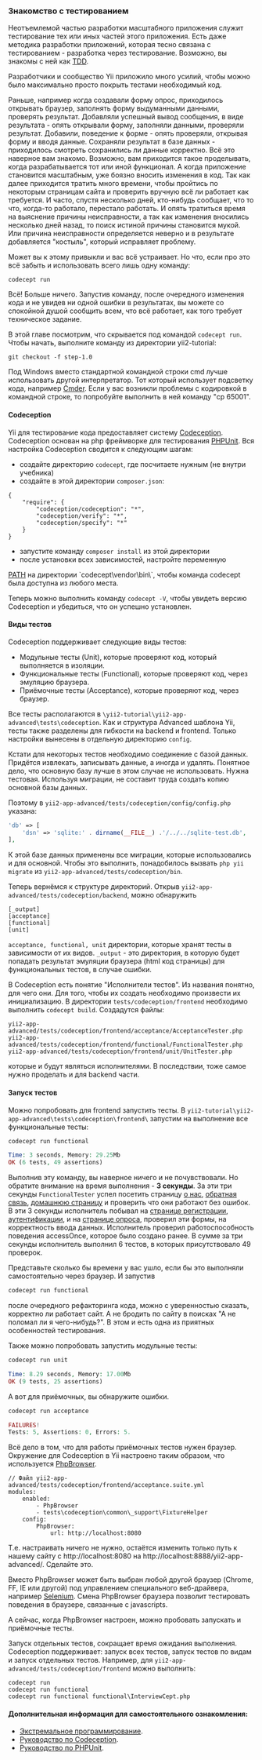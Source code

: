 ### Знакомство с тестированием

Неотъемлемой частью разработки масштабного приложения служит тестирование тех или иных частей этого приложения.
Есть даже методика разработки приложений, которая тесно связана с тестированием - разработка через тестирование. Возможно, 
вы знакомы с ней как <a href="https://en.wikipedia.org/wiki/Test-driven_development" target="_blank">TDD</a>.

Разработчики и сообщество Yii приложило много усилий, чтобы можно было максимально просто покрыть тестами необходимый код.

Раньше, например когда создавали форму опрос, приходилось открывать браузер, заполнять форму выдуманными данными, проверять
результат. Добавляли успешный вывод сообщения, в виде результата - опять открывали форму, заполняли данными, проверяли 
результат. Добавили, поведение к форме - опять проверяли, открывая форму и вводя данные. Сохраняли результат в базе данных - 
приходилось смотреть сохранились ли данные корректно. Всё это наверное вам знакомо. Возможно, вам приходится такое проделывать,
когда разрабатывается тот или иной функционал. А когда приложение становится масштабным, уже боязно вносить изменения
в код. Так как далее приходится тратить много времени, чтобы пройтись по некоторым страницам сайта и проверить
вручную всё ли работает как требуется. И часто, спустя несколько дней, кто-нибудь сообщает, что то что, когда-то работало,
перестало работать. И опять тратиться время на выяснение причины неисправности, а так как изменения вносились несколько
дней назад, то поиск истиной причины становится мукой. Или причина неисправности определяется неверно и в результате 
добавляется "костыль", который исправляет проблему. 

Может вы к этому привыкли и вас всё устраивает. Но что, если про это всё забыть и использовать всего лишь одну команду:

```
codecept run
```

Всё! Больше ничего. Запустив команду, после очередного изменения кода и не увидев ни одной ошибки в результатах, вы можете 
со спокойной душой сообщить всем, что всё работает, как того требует техническое задание.

В этой главе посмотрим, что скрывается под командой `codecept run`. Чтобы начать, выполните команду из 
директории yii2-tutorial:

```
git checkout -f step-1.0
```


<p class="alert alert-info">Под Windows вместо стандартной командной строки cmd лучше использовать другой интерпретатор.
Тот который использует подсветку кода, например <a href="http://gooseberrycreative.com/cmder/" target="_blank">Cmder</a>.
Если у вас возникли проблемы с кодировкой в командной строке, то попробуйте выполнить в ней команду "cp 65001".
</p>

#### Codeception

Yii для тестирование кода предоставляет систему <a href="http://codeception.com/" target="_blank">Codeception</a>.
Codeception основан на php фреймворке для тестирования <a href="https://phpunit.de/" target="_blank">PHPUnit</a>.
Вся настройка Codeception сводится к следующим шагам:

- создайте директорию `codecept`, где посчитаете нужным (не внутри учебника)
- создайте в этой директории `composer.json`:
```
{
    "require": {
        "codeception/codeception": "*",
        "codeception/verify": "*",
        "codeception/specify": "*"
    }
}
```
- запустите команду `composer install` из этой директории
- после установки всех зависимостей, настройте переменную 
<a href="https://ru.wikipedia.org/wiki/PATH_%28%D0%BF%D0%B5%D1%80%D0%B5%D0%BC%D0%B5%D0%BD%D0%BD%D0%B0%D1%8F%29" target="_blank">
PATH</a> на директории `codecept\vendor\bin\`, чтобы команда codecept была доступна из любого места.

Теперь можно выполнить команду `codecept -V`, чтобы увидеть версию Codeception и убедиться, что он успешно установлен.

#### Виды тестов

Codeception поддерживает следующие виды тестов:

- Модульные тесты (Unit), которые проверяют код, который выполняется в изоляции.
- Функциональные тесты (Functional), которые проверяют код, через эмуляцию браузера.
- Приёмочные тесты (Acceptance), которые проверяют код, через браузер.

Все тесты располагаются в `\yii2-tutorial\yii2-app-advanced\tests\codeception`. Как и структура Advanced шаблона Yii, 
тесты также разделены для гибкости на backend и frontend. Только настройки вынесены в отдельную директорию `config`.

Кстати для некоторых тестов необходимо соединение с базой данных. Придётся извлекать, записывать данные, а иногда и удалять.
Понятное дело, что основную базу лучше в этом случае не использовать. Нужна тестовая. Используя миграции, не составит труда
создать копию основной базы данных.

Поэтому в `yii2-app-advanced/tests/codeception/config/config.php` указана:

```php
'db' => [
    'dsn' => 'sqlite:' . dirname(__FILE__) .'/../../sqlite-test.db',
],
```

К этой базе данных применены все миграции, которые использовались и для основной. Чтобы это выполнить, понадобилось
вызвать `php yii migrate` из `yii2-app-advanced/tests/codeception/bin`.

Теперь вернёмся к структуре директорий. Открыв `yii2-app-advanced/tests/codeception/backend`, можно обнаружить

```
[_output]
[acceptance]
[functional]
[unit]
```

`acceptance, functional, unit` директории, которые хранят тесты в зависимости от их видов. `_output` - это директория, в 
которую будет попадать результат эмуляции браузера (html код страницы) для функциональных тестов, в случае ошибки.

В Codeception есть понятие "Исполнители тестов". Из названия понятно, для чего они. Для того, чтобы их создать 
необходимо произвести их инициализацию. В директории `tests/codeception/frontend` 
необходимо выполнить `codecept build`. Создадутся файлы:

```
yii2-app-advanced/tests/codeception/frontend/acceptance/AcceptanceTester.php
yii2-app-advanced/tests/codeception/frontend/functional/FunctionalTester.php
yii2-app-advanced/tests/codeception/frontend/unit/UnitTester.php
```

которые и будут являться исполнителями. В последствии, тоже самое нужно проделать и для backend части.

#### Запуск тестов

Можно попробовать для frontend запустить тесты. В `yii2-tutorial\yii2-app-advanced\tests\codeception\frontend\`
запустим на выполнение все функциональные тесты:

```php
codecept run functional

Time: 3 seconds, Memory: 29.25Mb
OK (6 tests, 49 assertions)
```

Выполнив эту команду, вы наверное ничего и не почувствовали. Но обратите внимание на время выполнения - **3 секунды**.
За эти три секунды `FunctionalTester` успел посетить страницу <a href="/yii2-app-advanced/frontend/web/index.php?r=site/about" target="_blank">
о нас</a>, <a href="/yii2-app-advanced/frontend/web/index.php?r=site/contract" target="_blank">обратная связь</a>,
<a href="/yii2-app-advanced/frontend/web/index.php?r=site/index" target="_blank">домашнюю страницу</a> и проверить
что они работают без ошибок. В эти 3 секунды исполнитель побывал на 
<a href="/yii2-app-advanced/frontend/web/index.php?r=site/signup" target="_blank">странице регистрации</a>,
<a href="/yii2-app-advanced/frontend/web/index.php?r=site/login" target="_blank">аутентификации</a>, 
и на <a href="/yii2-app-advanced/frontend/web/index.php?r=site/login" target="_blank">странице опроса</a>, проверил эти 
формы, на корректность ввода данных. Исполнитель проверил работоспособность поведения accessOnce, которое было создано ранее.
В сумме за три секунды исполнитель выполнил 6 тестов, в которых присутствовало 49 проверок. 

Представьте сколько бы времени у вас ушло, если бы это выполняли самостоятельно через браузер. И запустив 

```php
codecept run functional
```

после очередного рефакторинга кода, можно с уверенностью сказать, корректно ли работает сайт. А не бродить по сайту в поисках
"А не поломал ли я чего-нибудь?". В этом и есть одна из приятных особенностей тестирования.

Также можно попробовать запустить модульные тесты:

```php
codecept run unit

Time: 8.29 seconds, Memory: 17.00Mb
OK (9 tests, 25 assertions)
```

А вот для приёмочных, вы обнаружите ошибки.

```php
codecept run acceptance

FAILURES!
Tests: 5, Assertions: 0, Errors: 5.
```

Всё дело в том, что для работы приёмочных тестов нужен браузер. Окружение для Codeception в Yii настроено таким образом,
что используется <a href="http://codeception.com/docs/modules/PhpBrowser" target="_blank">PhpBrowser</a>. 

```
// Файл yii2-app-advanced/tests/codeception/frontend/acceptance.suite.yml
modules:
    enabled:
        - PhpBrowser
        - tests\codeception\common\_support\FixtureHelper
    config:
        PhpBrowser:
            url: http://localhost:8080
```

Т.е. настраивать ничего не нужно, остаётся изменить только путь к нашему сайту с http://localhost:8080 на 
http://localhost:8888/yii2-app-advanced/. Сделайте это.
 
Вместо PhpBrowser может быть выбран любой другой браузер (Chrome, FF, IE или другой) под управлением специального 
веб-драйвера, например <a href="http://www.seleniumhq.org/" target="_blank">Selenium</a>. Смена PhpBrowser браузера 
позволит тестировать поведения в браузере, связанные с javascripts.

А сейчас, когда PhpBrowser настроен, можно пробовать запускать и приёмочные тесты.

Запуск отдельных тестов, сокращает время ожидания выполнения. Codeception поддерживает: запуск всех тестов, 
запуск тестов по видам и запуск отдельных тестов. Например, для `yii2-app-advanced/tests/codeception/frontend` можно 
выполнить:

```
codecept run
codecept run functional
codecept run functional functional\InterviewCept.php 
```

#### Дополнительная информация для самостоятельного ознакомления:

- <a href="https://ru.wikipedia.org/wiki/%D0%AD%D0%BA%D1%81%D1%82%D1%80%D0%B5%D0%BC%D0%B0%D0%BB%D1%8C%D0%BD%D0%BE%D0%B5_%D0%BF%D1%80%D0%BE%D0%B3%D1%80%D0%B0%D0%BC%D0%BC%D0%B8%D1%80%D0%BE%D0%B2%D0%B0%D0%BD%D0%B8%D0%B5" target="_blank">Экстремальное программирование</a>.
- <a href="http://codeception.com/docs/01-Introduction" target="_blank">Руководство по Codeception</a>.
- <a href="https://phpunit.de/manual/current/en/index.html" target="_blank">Руководство по PHPUnit</a>.